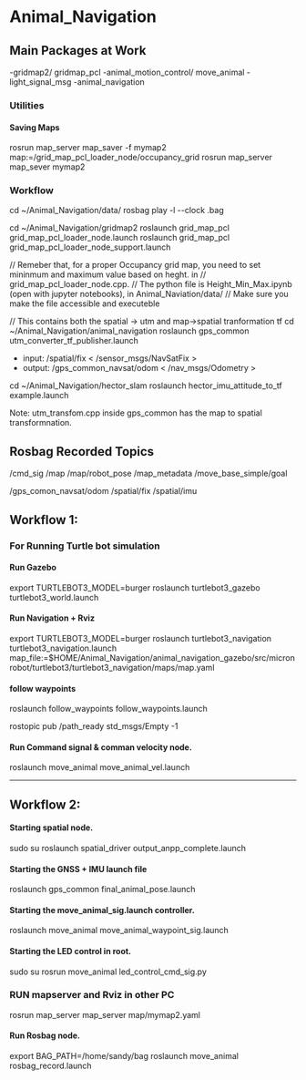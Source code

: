 # Animal_Navigation
## Main Packages at Work
-gridmap2/ gridmap_pcl
-animal_motion_control/ move_animal
-light_signal_msg
-animal_navigation 

### Utilities 
#### Saving Maps 
rosrun map_server map_saver -f mymap2 map:=/grid_map_pcl_loader_node/occupancy_grid
rosrun map_server map_sever mymap2

### Workflow 

cd ~/Animal_Navigation/data/
rosbag play -l --clock .bag

cd ~/Animal_Navigation/gridmap2
roslaunch grid_map_pcl grid_map_pcl_loader_node.launch
roslaunch grid_map_pcl grid_map_pcl_loader_node_support.launch

// Remeber that, for a proper Occupancy grid map, you need to set mininmum and maximum value based on heght. in 
// grid_map_pcl_loader_node.cpp. 
// The python file is Height_Min_Max.ipynb (open with jupyter notebooks), in Animal_Naviation/data/
// Make sure you make the file accessible and executeble 

// This contains both the spatial -> utm and map->spatial tranformation tf
cd ~/Animal_Navigation/animal_navigation
roslaunch gps_common utm_converter_tf_publisher.launch
- input: /spatial/fix  < /sensor_msgs/NavSatFix >
- output: /gps_common_navsat/odom < /nav_msgs/Odometry >


cd ~/Animal_Navigation/hector_slam
roslaunch hector_imu_attitude_to_tf example.launch



Note: utm_transfom.cpp inside gps_common has the map to spatial transformnation. 

## Rosbag Recorded Topics 
/cmd_sig
/map
/map/robot_pose
/map_metadata
/move_base_simple/goal

/gps_comon_navsat/odom
/spatial/fix
/spatial/imu


## Workflow 1:
### For Running Turtle bot simulation 
#### Run Gazebo 
export TURTLEBOT3_MODEL=burger
roslaunch turtlebot3_gazebo turtlebot3_world.launch 

#### Run Navigation + Rviz 
export TURTLEBOT3_MODEL=burger
roslaunch turtlebot3_navigation turtlebot3_navigation.launch map_file:=$HOME/Animal_Navigation/animal_navigation_gazebo/src/micronrobot/turtlebot3/turtlebot3_navigation/maps/map.yaml

#### follow waypoints
roslaunch follow_waypoints follow_waypoints.launch 

rostopic pub /path_ready std_msgs/Empty -1

#### Run Command signal & comman velocity node. 
<!-- - Check if the node is subscribing to AMCL signal .  -->
roslaunch move_animal move_animal_vel.launch




___ 
## Workflow 2:
#### Starting spatial node.
sudo su
roslaunch spatial_driver output_anpp_complete.launch

#### Starting the GNSS + IMU launch file
roslaunch gps_common final_animal_pose.launch

#### Starting the move_animal_sig.launch controller. 
<!-- Check if the node is subscribing to /map/robot_pose signal -->
roslaunch move_animal move_animal_waypoint_sig.launch

#### Starting the LED control in root. 
sudo su
rosrun move_animal led_control_cmd_sig.py 

### RUN mapserver and Rviz in other PC
rosrun map_server map_server map/mymap2.yaml

#### Run Rosbag node. 
export BAG_PATH=/home/sandy/bag
roslaunch move_animal rosbag_record.launch


